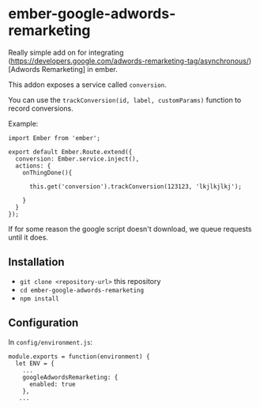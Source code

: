 # ember-google-adwords-remarketing

Really simple add on for integrating (https://developers.google.com/adwords-remarketing-tag/asynchronous/)[Adwords Remarketing] in ember.

This addon exposes a service called `conversion`.

You can use the `trackConversion(id, label, customParams)` function to record conversions.

Example:

```
import Ember from 'ember';

export default Ember.Route.extend({
  conversion: Ember.service.inject(),
  actions: {
    onThingDone(){
    
      this.get('conversion').trackConversion(123123, 'lkjlkjlkj');
      
    }
  }
});
```

If for some reason the google script doesn't download, we queue requests until it does.

## Installation

* `git clone <repository-url>` this repository
* `cd ember-google-adwords-remarketing`
* `npm install`

## Configuration

In `config/environment.js`:

```
module.exports = function(environment) {
  let ENV = {
    ...
    googleAdwordsRemarketing: {
      enabled: true
    },
   ... 
```

